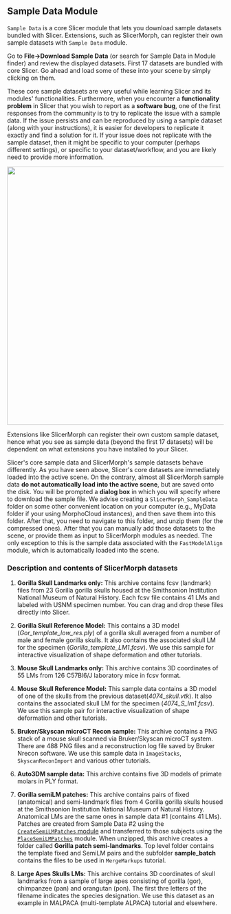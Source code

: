 ## Sample Data Module
`Sample Data` is a core Slicer module that lets you download sample datasets bundled with Slicer. Extensions, such as SlicerMorph, can register their own sample datasets with `Sample Data` module. 

Go to **File->Download Sample Data** (or search for Sample Data in Module finder) and review the displayed datasets. First 17 datasets are bundled with core Slicer. Go ahead and load some of these into your scene by simply clicking on them.

These core sample datasets are very useful while learning Slicer and its modules' functionalities. Furthermore, when you encounter a **functionality problem** in Slicer that you wish to report as a **software bug**, one of the first responses from the community is to try to replicate the issue with a sample data. If the issue persists and can be reproduced by using a sample dataset (along with your instructions), it is easier for developers to replicate it exactly and find a solution for it. If your issue does not replicate with the sample dataset, then it might be specific to your computer (perhaps different settings), or specific to your dataset/workflow, and you are likely need to provide more information.  

<img src="SampleData.png" width="600px"/>

Extensions like SlicerMorph can register their own custom sample dataset, hence what you see as sample data (beyond the first 17 datasets) will be dependent on what extensions you have installed to your Slicer.  

Slicer's core sample data and SlicerMorph's sample datasets behave differently. As you have seen above, Slicer's core datasets are immediately loaded into the active scene. On the contrary, almost all SlicerMorph sample data **do not automatically load into the active scene**, but are saved onto the disk. You will be prompted a **dialog box** in which you will specify where to download the sample file. We advise creating a `SlicerMorph_SampleData` folder on some other convenient location on your computer (e.g., MyData folder if your using MorphoCloud instances), and then save them into this folder. After that, you need to navigate to this folder, and unzip them (for the compressed ones). After that you can manually add those datasets to the scene, or provide them as input to SlicerMorph modules as needed. The only exception to this is the sample data associated with the `FastModelAlign` module, which is automatically loaded into the scene. 

### Description and contents of SlicerMorph datasets

1. **Gorilla Skull Landmarks only:** This archive contains fcsv (landmark) files from 23 Gorilla gorilla skulls housed at the Smithsonion Institution National Museum of Natural History. Each fcsv file contains 41 LMs and labeled with USNM specimen number. You can drag and drop these files directly into Slicer. 

2. **Gorilla Skull Reference Model:** This contains a 3D model (*Gor_template_low_res.ply*) of a gorilla skull averaged from a number of male and female gorilla skulls. It also contains the associated skull LM for the specimen (*Gorilla_template_LM1.fcsv*). We use this sample for interactive visualization of shape deformation and other tutorials. 

3. **Mouse Skull Landmarks only:** This archive contains 3D coordinates of 55 LMs from 126 C57Bl6/J laboratory mice in fcsv format. 

4. **Mouse Skull Reference Model:** This sample data contains a 3D model of one of the skulls from the previous dataset(*4074_skull.vtk*). It also contains the associated skull LM for the specimen (*4074_S_lm1.fcsv*). We use this sample pair for interactive visualization of shape deformation and other tutorials. 

5. **Bruker/Skyscan microCT Recon sample:** This archive contains a PNG stack of a mouse skull scanned via Bruker/Skyscan microCT system. There are 488 PNG files and a reconstruction log file saved by Bruker Nrecon software. We use this sample data in `ImageStacks`, `SkyscanReconImport` and various other tutorials. 

6. **Auto3DM sample data:** This archive contains five 3D models of primate molars in PLY format. 

7. **Gorilla semiLM patches:** This archive contains pairs of fixed (anatomical) and semi-landmark files from 4 Gorilla gorilla skulls housed at the Smithsonion Institution National Museum of Natural History. Anatomical LMs are the same ones in sample data #1 (contains 41 LMs). Patches are created from Sample Data #2 using the [`CreateSemiLMPatches` module](link) and transferred to those  subjects using the [`PlaceSemiLMPatches`](link) module. When unzipped, this archive creates a folder called **Gorilla patch semi-landmarks**. Top level folder contains the template fixed and SemiLM pairs and the subfolder **sample_batch** contains the files to be used in `MergeMarkups` tutorial. 

8. **Large Apes Skulls LMs:** This archive contains 3D coordinates of skull landmarks from a sample of large apes consisting of gorilla (gor), chimpanzee (pan) and orangutan (pon). The first thre letters of the filename indicates the species designation. We use this dataset as an example in MALPACA (multi-template ALPACA) tutorial and elsewhere. 
